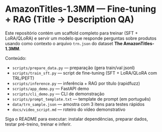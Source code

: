 # AmazonTitles-1.3MM — Fine-tuning + RAG (Title → Description QA)

Este repositório contém um scaffold completo para treinar (SFT + LoRA/QLoRA) e servir um modelo
que responde perguntas sobre produtos usando como contexto o arquivo `trn.json` do dataset
**The AmazonTitles-1.3MM**.

Conteúdo:
- `scripts/prepare_data.py` — preparação (gera train/val jsonl)
- `scripts/train_sft.py` — script de fine-tuning (SFT + LoRA/QLoRA com TRL/PEFT)
- `scripts/inference.py` — inferência + RAG por título (rapidfuzz)
- `scripts/app_demo.py` — FastAPI demo
- `scripts/cli_demo.py` — CLI de demonstração
- `scripts/prompt_template.txt` — template de prompt (em português)
- `data/trn_sample.json` — amostra com 3 itens para testes rápidos
- `docs/video_script.md` — roteiro do vídeo demonstrativo

Siga o README para executar: instalar dependências, preparar dados, testar pré-treino, treinar e inferir.
